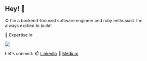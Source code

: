 ## Hey! 👋

<p> ⚙️ I'm a backend-focused software engineer and ruby enthusiast. I'm always exctied to build! </p>

<p> 🎯 Expertise in: </p>
<p align="left">
  <img src="https://skillicons.dev/icons?i=ruby,rails,javascript,postgres,redis,rabbitmq" />
</p>

Let's connect: 
📫 [LinkedIn](https://www.linkedin.com/in/paul-chege-30563399/) 📝 [Medium](https://medium.com/@pchegenjenga)



<!--
**PaulChege/PaulChege** is a ✨ _special_ ✨ repository because its `README.md` (this file) appears on your GitHub profile.

Here are some ideas to get you started:

- 🔭 I’m currently working on ...
- 🌱 I’m currently learning ...
- 👯 I’m looking to collaborate on ...
- 🤔 I’m looking for help with ...
- 💬 Ask me about ...
- 📫 How to reach me: ...
- 😄 Pronouns: ...
- ⚡ Fun fact: ...
-->
